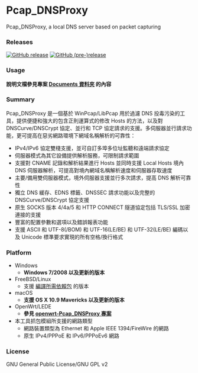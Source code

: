 ﻿Pcap_DNSProxy
=====
Pcap_DNSProxy, a local DNS server based on packet capturing

### Releases
[![GitHub release](https://img.shields.io/github/release/chengr28/Pcap_DNSProxy.svg)](https://github.com/chengr28/Pcap_DNSProxy/releases/latest)
[![GitHub (pre-)release](https://img.shields.io/github/release/chengr28/Pcap_DNSProxy/all.svg?label=pre-release)](https://github.com/chengr28/Pcap_DNSProxy/releases)

### Usage
**說明文檔參見專案 [Documents 資料夾](https://github.com/chengr28/Pcap_DNSProxy/tree/master/Pcap_DNSProxy/Documents) 的內容**

### Summary
Pcap_DNSProxy 是一個基於 WinPcap/LibPcap 用於過濾 DNS 投毒污染的工具，提供便捷和強大的包含正則運算式的修改 Hosts 的方法，以及對 DNSCurve/DNSCrypt 協定、並行和 TCP 協定請求的支援。多伺服器並行請求功能，更可提高在惡劣網路環境下網域名稱解析的可靠性：
* IPv4/IPv6 協定雙棧支援，並可自訂多埠多位址監聽和遠端請求協定
* 伺服器模式為其它設備提供解析服務，可限制請求範圍
* 支援對 CNAME 記錄和解析結果進行 Hosts 並同時支援 Local Hosts 境內 DNS 伺服器解析，可提高對境內網域名稱解析速度和伺服器存取速度
* 主要/備用雙伺服器模式，境外伺服器支援並行多次請求，提高 DNS 解析可靠性
* 獨立 DNS 緩存、EDNS 標籤、DNSSEC 請求功能以及完整的 DNSCurve/DNSCrypt 協定支援
* 原生 SOCKS 版本 4/4a/5 和 HTTP CONNECT 隧道協定包括 TLS/SSL 加密連接的支援
* 豐富的配置參數和選項以及錯誤報表功能
* 支援 ASCII 和 UTF-8(/BOM) 和 UTF-16(LE/BE) 和 UTF-32(LE/BE) 編碼以及 Unicode 標準要求實現的所有空格/換行格式

### Platform
* Windows
  * **Windows 7/2008 以及更新的版本**
* FreeBSD/Linux
  * 支援 [編譯所需依賴包](https://github.com/chengr28/Pcap_DNSProxy/tree/master/Pcap_DNSProxy/Documents) 的版本
* macOS
  * **支援 OS X 10.9 Mavericks 以及更新的版本**
* OpenWrt/LEDE
  * **參見 [openwrt-Pcap_DNSProxy 專案](https://github.com/wongsyrone/openwrt-Pcap_DNSProxy)**
* 本工具抓包模組所支援的網路類型
  * 網路裝置類型為 Ethernet 和 Apple IEEE 1394/FireWire 的網路
  * 原生 IPv4/PPPoE 和 IPv6/PPPoEv6 網路

### License
GNU General Public License/GNU GPL v2
